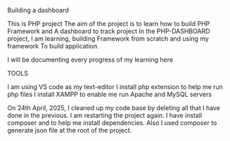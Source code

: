 Building a dashboard

This is PHP project
The aim of the project is to learn how to build PHP Framework and
A dashboard to track project
In the PHP-DASHBOARD project, I am learning, building
Framework from scratch and using my framework
To build application.

I will be documenting every progress of my learning here

TOOLS

I am using VS code as my text-editor
I install php extension to help me run php files
I install XAMPP to enable me run Apache and MySQL servers

On 24th April, 2025, I cleaned up my code base by deleting all that I have done in the previous.
I am restarting the project again.
I have install composer and to help me install dependencies.
Also I used composer to generate json file at the root of the project.